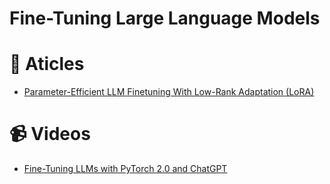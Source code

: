 # Fine-Tuning Large Language Models

# 📰 Aticles

- [Parameter-Efficient LLM Finetuning With Low-Rank Adaptation (LoRA)](https://lightning.ai/pages/community/tutorial/lora-llm/)

# 📹 Videos

- [Fine-Tuning LLMs with PyTorch 2.0 and ChatGPT](https://www.youtube.com/watch?v=J7fOpudls3U)
